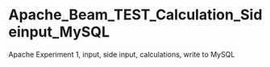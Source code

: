 # Apache_Beam_TEST_Calculation_Sideinput_MySQL
Apache Experiment 1, input, side input, calculations, write to MySQL
